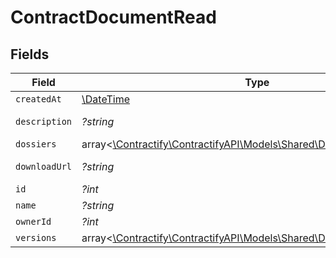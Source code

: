# ContractDocumentRead


## Fields

| Field                                                                                                              | Type                                                                                                               | Required                                                                                                           | Description                                                                                                        | Example                                                                                                            |
| ------------------------------------------------------------------------------------------------------------------ | ------------------------------------------------------------------------------------------------------------------ | ------------------------------------------------------------------------------------------------------------------ | ------------------------------------------------------------------------------------------------------------------ | ------------------------------------------------------------------------------------------------------------------ |
| `createdAt`                                                                                                        | [\DateTime](https://www.php.net/manual/en/class.datetime.php)                                                      | :heavy_minus_sign:                                                                                                 | N/A                                                                                                                |                                                                                                                    |
| `description`                                                                                                      | *?string*                                                                                                          | :heavy_minus_sign:                                                                                                 | N/A                                                                                                                | This document was uploaded to Contractify.                                                                         |
| `dossiers`                                                                                                         | array<[\Contractify\ContractifyAPI\Models\Shared\DossierRead](../../models/shared/DossierRead.md)>                 | :heavy_minus_sign:                                                                                                 | N/A                                                                                                                |                                                                                                                    |
| `downloadUrl`                                                                                                      | *?string*                                                                                                          | :heavy_minus_sign:                                                                                                 | N/A                                                                                                                | https://example.org/download-link-signed                                                                           |
| `id`                                                                                                               | *?int*                                                                                                             | :heavy_minus_sign:                                                                                                 | N/A                                                                                                                | 1                                                                                                                  |
| `name`                                                                                                             | *?string*                                                                                                          | :heavy_minus_sign:                                                                                                 | N/A                                                                                                                | my-awesome-document.pdf                                                                                            |
| `ownerId`                                                                                                          | *?int*                                                                                                             | :heavy_minus_sign:                                                                                                 | N/A                                                                                                                | 1                                                                                                                  |
| `versions`                                                                                                         | array<[\Contractify\ContractifyAPI\Models\Shared\DocumentVersionRead](../../models/shared/DocumentVersionRead.md)> | :heavy_minus_sign:                                                                                                 | N/A                                                                                                                |                                                                                                                    |